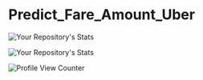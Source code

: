 # Predict_Fare_Amount_Uber
![Your Repository's Stats](https://github-readme-stats.vercel.app/api?username=DipanshuKakshapati&show_icons=true)

![Your Repository's Stats](https://github-readme-stats.vercel.app/api/top-langs/?username=DipanshuKakshapati&theme=blue-green)

![Profile View Counter](https://komarev.com/ghpvc/?username=DipanshuKakshapati)